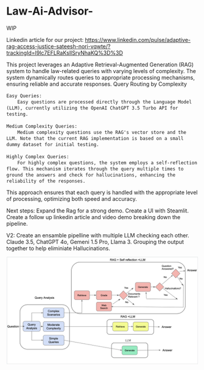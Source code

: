 # Law-Ai-Advisor-
WIP

Linkedin article for our project: 
https://www.linkedin.com/pulse/adaptive-rag-access-justice-sateesh-nori-vqwte/?trackingId=I9lc7EFLRaKslISryNhaKQ%3D%3D

This project leverages an Adaptive Retrieval-Augmented Generation (RAG) system to handle law-related queries with varying levels of complexity. The system dynamically routes queries to appropriate processing mechanisms, ensuring reliable and accurate responses.
Query Routing by Complexity

    Easy Queries:
        Easy questions are processed directly through the Language Model (LLM), currently utilizing the OpenAI ChatGPT 3.5 Turbo API for testing.

    Medium Complexity Queries:
        Medium complexity questions use the RAG's vector store and the LLM. Note that the current RAG implementation is based on a small dummy dataset for initial testing.

    Highly Complex Queries:
        For highly complex questions, the system employs a self-reflection flow. This mechanism iterates through the query multiple times to ground the answers and check for hallucinations, enhancing the reliability of the responses.

This approach ensures that each query is handled with the appropriate level of processing, optimizing both speed and accuracy.

Next steps:
Expand the Rag for a strong demo.
Create a UI with Steamlit.
Create a follow up linkedin article and video demo breaking down the pipeline.

V2:
Create an ensamble pipelline with multiple LLM checking each other. Claude 3.5, ChatGPT 4o, Gemeni 1.5 Pro, Llama 3. 
Grouping the output together to help eliminiate Hallucinations. 



![image for flowchart](Screenshot%202024-06-25%20at%208.20.40%20PM.png)

